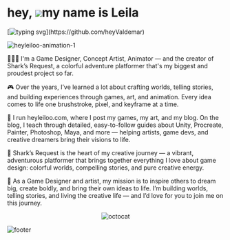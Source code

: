 hey, ![](https://user-images.githubusercontent.com/18350557/176309783-0785949b-9127-417c-8b55-ab5a4333674e.gif)my name is Leila
=========================================================================================================================================

[![typing svg](https://readme-typing-svg.demolab.com?font=Fira+Code&duration=5000&pause=1000&color=FF0080&width=435&lines=But+my+friends+call+me+Leiloo.)](https://github.com/heyValdemar)

![heyleiloo-animation-1](https://github.com/user-attachments/assets/0cbaec0e-94a0-44e5-8762-bfca57380c72)

👩🏻‍💻 I'm a Game Designer, Concept Artist, Animator — and the creator of Shark’s Request, a colorful adventure platformer that's my biggest and proudest project so far.

🎮 Over the years, I’ve learned a lot about crafting worlds, telling stories, and building experiences through games, art, and animation. Every idea comes to life one brushstroke, pixel, and keyframe at a time.

🌟 I run heyleiloo.com, where I post my games, my art, and my blog. On the blog, I teach through detailed, easy-to-follow guides about Unity, Procreate, Painter, Photoshop, Maya, and more — helping artists, game devs, and creative dreamers bring their visions to life.

🦈 Shark’s Request is the heart of my creative journey — a vibrant, adventurous platformer that brings together everything I love about game design: colorful worlds, compelling stories, and pure creative energy.

💖 As a Game Designer and artist, my mission is to inspire others to dream big, create boldly, and bring their own ideas to life. I’m building worlds, telling stories, and living the creative life — and I’d love for you to join me on this journey.

<div align="center">

![octocat](https://user-images.githubusercontent.com/111376305/210880888-75f8bf8d-8fe6-444b-93a6-3ce422b02a3d.gif)

</div>

![footer](https://user-images.githubusercontent.com/111376305/210880871-a53f51da-7b7d-4128-91f4-1c7f3c890fcc.svg)
